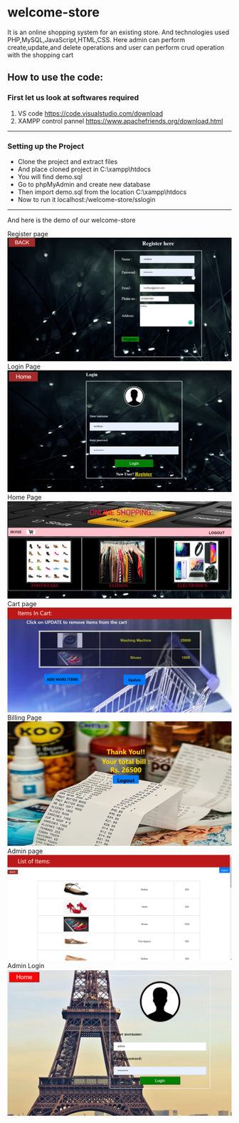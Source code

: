 # welcome-store
It is an online shopping system for an existing store. And technologies used PHP,MySQL,JavaScript,HTML,CSS. Here admin can perform create,update,and delete operations and user can perform crud operation with the shopping cart
## How to use the code:
### First let us look at softwares required
1. VS code  https://code.visualstudio.com/download
2. XAMPP control pannel https://www.apachefriends.org/download.html
----------------------------------------------------------------------------
### Setting up the Project
* Clone the project and extract files
* And place cloned project in C:\xampp\htdocs
* You will find demo.sql
* Go to phpMyAdmin and create new database
* Then import demo.sql from the location C:\xampp\htdocs
* Now to run it localhost:/welcome-store/sslogin
--------------------------------------------------------------------------
And here is the demo of our welcome-store 

Register page
![alt text](https://github.com/vindhyasadanand/welcome-store/blob/master/Screenshot%20(111).png)
Login Page
![alt text](https://github.com/vindhyasadanand/welcome-store/blob/master/Screenshot%20(112).png)
Home Page
![alt text](https://github.com/vindhyasadanand/welcome-store/blob/master/Screenshot%20(106).png)
Cart page
![alt text](https://github.com/vindhyasadanand/welcome-store/blob/master/Screenshot%20(107).png)
Billing Page
![alt text](https://github.com/vindhyasadanand/welcome-store/blob/master/Screenshot%20(108).png)
Admin page
![alt text](https://github.com/vindhyasadanand/welcome-store/blob/master/Screenshot%20(113).png)
Admin Login
![alt text](https://github.com/vindhyasadanand/welcome-store/blob/master/Screenshot%20(114).png)
